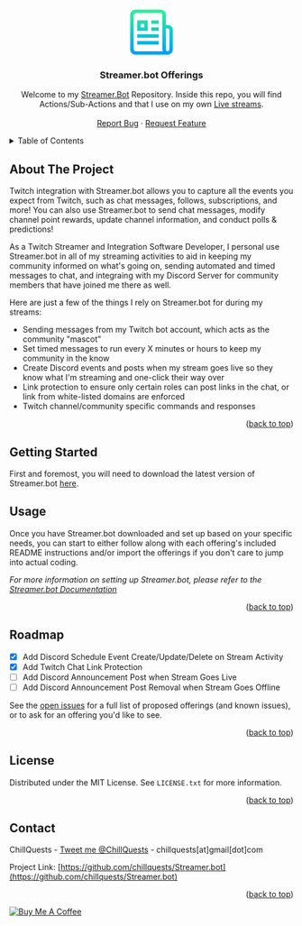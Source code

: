 <a name="readme-top"></a>

<!-- PROJECT LOGO -->
<br />
<div align="center">
  <a href="https://github.com/chillquests">
    <img src="images/logo.png" alt="Logo" width="80" height="80">
  </a>

  <h3 align="center">Streamer.bot Offerings</h3>

  <p align="center">
    Welcome to my <a href="https://streamer.bot/">Streamer.Bot</a> Repository.  Inside this repo, you will find Actions/Sub-Actions and that I use on my own <a href="https://twitch.tv/chillquests">Live streams</a>.
    <br />
    <br />
    <a href="https://github.com/ChillQuests/Streamer.bot/issues">Report Bug</a>
    ·
    <a href="https://github.com/ChillQuests/Streamer.bot/issues">Request Feature</a>
  </p>
</div>

<!-- TABLE OF CONTENTS -->
<details>
  <summary>Table of Contents</summary>
  <ol>
    <li>
      <a href="#about-the-project">About The Project</a>
    </li>
    <li>
      <a href="#getting-started">Getting Started</a>
    </li>
    <li><a href="#usage">Usage</a></li>
    <li><a href="#roadmap">Roadmap</a></li>
    <li><a href="#license">License</a></li>
    <li><a href="#contact">Contact</a></li>
  </ol>
</details>

<!-- ABOUT THE PROJECT -->
## About The Project

Twitch integration with Streamer.bot allows you to capture all the events you expect from Twitch, such as chat messages, follows, subscriptions, and more!
You can also use Streamer.bot to send chat messages, modify channel point rewards, update channel information, and conduct polls & predictions!

As a Twitch Streamer and Integration Software Developer, I personal use Streamer.bot in all of my streaming activities to aid in keeping my community informed on what's going on, sending automated and timed messages to chat, and integraing with my Discord Server for community members that have joined me there as well.

Here are just a few of the things I rely on Streamer.bot for during my streams:
* Sending messages from my Twitch bot account, which acts as the community "mascot"
* Set timed messages to run every X minutes or hours to keep my community in the know
* Create Discord events and posts when my stream goes live so they know what I'm streaming and one-click their way over
* Link protection to ensure only certain roles can post links in the chat, or link from white-listed domains are enforced
* Twitch channel/community specific commands and responses

<p align="right">(<a href="#readme-top">back to top</a>)</p>

<!-- GETTING STARTED -->
## Getting Started

First and foremost, you will need to download the latest version of Streamer.bot <a href="https://streamer.bot/">here</a>.

<!-- USAGE EXAMPLES -->
## Usage

Once you have Streamer.bot downloaded and set up based on your specific needs, you can start to either follow along with
each offering's included README instructions and/or import the offerings if you don't care to jump into actual coding.

_For more information on setting up Streamer.bot, please refer to the [Streamer.bot Documentation](https://example.com)_

<p align="right">(<a href="#readme-top">back to top</a>)</p>

<!-- ROADMAP -->
## Roadmap

- [x] Add Discord Schedule Event Create/Update/Delete on Stream Activity
- [x] Add Twitch Chat Link Protection
- [ ] Add Discord Announcement Post when Stream Goes Live
- [ ] Add Discord Announcement Post Removal when Stream Goes Offline

See the [open issues](https://github.com/chillquests/Streamer.bot/issues) for a full list of proposed offerings (and known issues), or to ask for an offering you'd like to see.

<p align="right">(<a href="#readme-top">back to top</a>)</p>


<!-- LICENSE -->
## License

Distributed under the MIT License. See `LICENSE.txt` for more information.

<p align="right">(<a href="#readme-top">back to top</a>)</p>



<!-- CONTACT -->
## Contact

ChillQuests - [Tweet me @ChillQuests](https://twitter.com/chillquests) - chillquests[at]gmail[dot]com

Project Link: [https://github.com/chillquests/Streamer.bot](https://github.com/chillquests/Streamer.bot)

<p align="right">(<a href="#readme-top">back to top</a>)</p>

<a href="https://www.buymeacoffee.com/chillquests" target="_blank"><img src="https://cdn.buymeacoffee.com/buttons/v2/default-red.png" alt="Buy Me A Coffee" style="height: 60px !important;width: 217px !important;" ></a>

<!-- MARKDOWN LINKS & IMAGES -->
<!-- https://www.markdownguide.org/basic-syntax/#reference-style-links -->
[contributors-shield]: https://img.shields.io/github/contributors/othneildrew/Best-README-Template.svg?style=for-the-badge
[contributors-url]: https://github.com/othneildrew/Best-README-Template/graphs/contributors
[forks-shield]: https://img.shields.io/github/forks/othneildrew/Best-README-Template.svg?style=for-the-badge
[forks-url]: https://github.com/othneildrew/Best-README-Template/network/members
[stars-shield]: https://img.shields.io/github/stars/othneildrew/Best-README-Template.svg?style=for-the-badge
[stars-url]: https://github.com/othneildrew/Best-README-Template/stargazers
[issues-shield]: https://img.shields.io/github/issues/othneildrew/Best-README-Template.svg?style=for-the-badge
[issues-url]: https://github.com/othneildrew/Best-README-Template/issues
[license-shield]: https://img.shields.io/github/license/othneildrew/Best-README-Template.svg?style=for-the-badge
[license-url]: https://github.com/othneildrew/Best-README-Template/blob/master/LICENSE.txt
[linkedin-shield]: https://img.shields.io/badge/-LinkedIn-black.svg?style=for-the-badge&logo=linkedin&colorB=555
[linkedin-url]: https://linkedin.com/in/othneildrew
[product-screenshot]: images/screenshot.png
[Next.js]: https://img.shields.io/badge/next.js-000000?style=for-the-badge&logo=nextdotjs&logoColor=white
[Next-url]: https://nextjs.org/
[React.js]: https://img.shields.io/badge/React-20232A?style=for-the-badge&logo=react&logoColor=61DAFB
[React-url]: https://reactjs.org/
[Vue.js]: https://img.shields.io/badge/Vue.js-35495E?style=for-the-badge&logo=vuedotjs&logoColor=4FC08D
[Vue-url]: https://vuejs.org/
[Angular.io]: https://img.shields.io/badge/Angular-DD0031?style=for-the-badge&logo=angular&logoColor=white
[Angular-url]: https://angular.io/
[Svelte.dev]: https://img.shields.io/badge/Svelte-4A4A55?style=for-the-badge&logo=svelte&logoColor=FF3E00
[Svelte-url]: https://svelte.dev/
[Laravel.com]: https://img.shields.io/badge/Laravel-FF2D20?style=for-the-badge&logo=laravel&logoColor=white
[Laravel-url]: https://laravel.com
[Bootstrap.com]: https://img.shields.io/badge/Bootstrap-563D7C?style=for-the-badge&logo=bootstrap&logoColor=white
[Bootstrap-url]: https://getbootstrap.com
[JQuery.com]: https://img.shields.io/badge/jQuery-0769AD?style=for-the-badge&logo=jquery&logoColor=white
[JQuery-url]: https://jquery.com 


